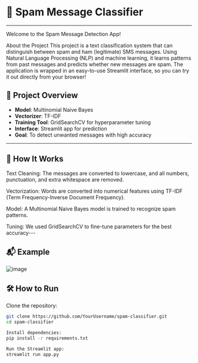 # 📧 Spam Message Classifier
---
Welcome to the Spam Message Detection App! 

About the Project
This project is a text classification system that can distinguish between spam and ham (legitimate) SMS messages. Using Natural Language Processing (NLP) and machine learning, it learns patterns from past messages and predicts whether new messages are spam.
The application is wrapped in an easy-to-use Streamlit interface, so you can try it out directly from your browser!


## 📌 Project Overview

- **Model**: Multinomial Naive Bayes
- **Vectorizer**: TF-IDF
- **Training Tool**: GridSearchCV for hyperparameter tuning
- **Interface**: Streamlit app for prediction
- **Goal**: To detect unwanted messages with high accuracy

---

## 🧠 How It Works


Text Cleaning: The messages are converted to lowercase, and all numbers, punctuation, and extra whitespace are removed.

Vectorization: Words are converted into numerical features using TF-IDF (Term Frequency-Inverse Document Frequency).

Model: A Multinomial Naive Bayes model is trained to recognize spam patterns.

Tuning: We used GridSearchCV to fine-tune parameters for the best accuracy---

## 📬 Example
![image](https://github.com/user-attachments/assets/7891781c-1b26-4961-8d26-e6839b25f39b)

## 🛠 How to Run

Clone the repository:
   ```bash
   git clone https://github.com/YourUsername/spam-classifier.git
   cd spam-classifier

   Install dependencies:
   pip install -r requirements.txt

   Run the Streamlit app:
   streamlit run app.py
